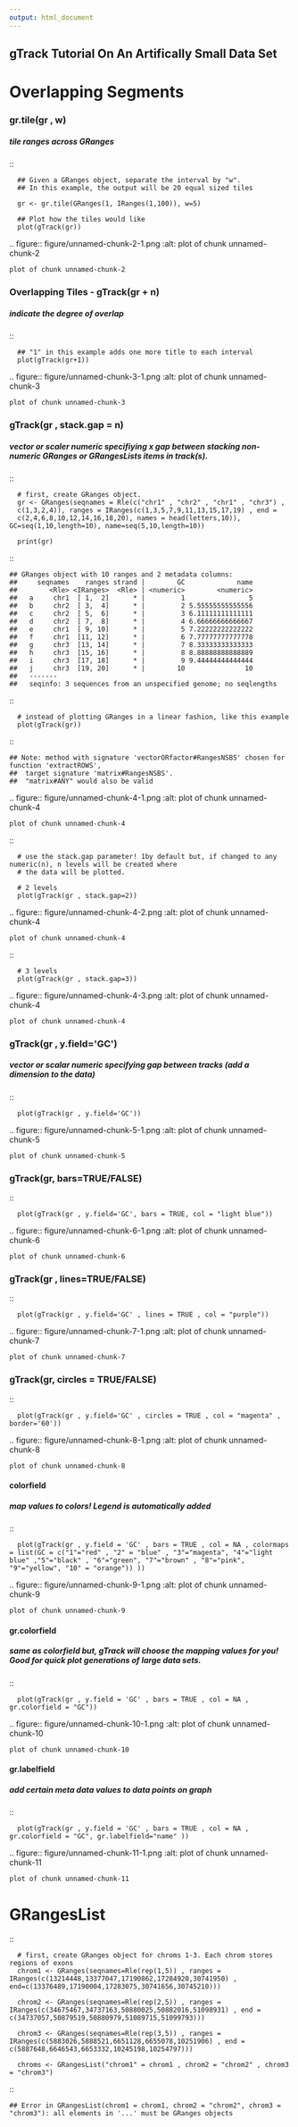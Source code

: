 ```yaml
---
output: html_document
---
```

## gTrack Tutorial On An Artifically Small Data Set 



# Overlapping Segments 
### gr.tile(gr , w)
##### tile ranges across GRanges 
  


::

      ## Given a GRanges object, separate the interval by "w". 
      ## In this example, the output will be 20 equal sized tiles
    
      gr <- gr.tile(GRanges(1, IRanges(1,100)), w=5)
        
      ## Plot how the tiles would like 
      plot(gTrack(gr))


.. figure:: figure/unnamed-chunk-2-1.png
    :alt: plot of chunk unnamed-chunk-2

    plot of chunk unnamed-chunk-2

### Overlapping Tiles - gTrack(gr + n)
##### indicate the degree of overlap


::

      ## "1" in this example adds one more title to each interval 
      plot(gTrack(gr+1))


.. figure:: figure/unnamed-chunk-3-1.png
    :alt: plot of chunk unnamed-chunk-3

    plot of chunk unnamed-chunk-3

### gTrack(gr , stack.gap = n) 
##### vector or scaler numeric specifiying x gap between stacking non-numeric GRanges or GRangesLists items in track(s). 


::

      # first, create GRanges object.
      gr <- GRanges(seqnames = Rle(c("chr1" , "chr2" , "chr1" , "chr3") ,
      c(1,3,2,4)), ranges = IRanges(c(1,3,5,7,9,11,13,15,17,19) , end =
      c(2,4,6,8,10,12,14,16,18,20), names = head(letters,10)), GC=seq(1,10,length=10), name=seq(5,10,length=10))
    
      print(gr)



::

    ## GRanges object with 10 ranges and 2 metadata columns:
    ##     seqnames    ranges strand |        GC             name
    ##        <Rle> <IRanges>  <Rle> | <numeric>        <numeric>
    ##   a     chr1  [ 1,  2]      * |         1                5
    ##   b     chr2  [ 3,  4]      * |         2 5.55555555555556
    ##   c     chr2  [ 5,  6]      * |         3 6.11111111111111
    ##   d     chr2  [ 7,  8]      * |         4 6.66666666666667
    ##   e     chr1  [ 9, 10]      * |         5 7.22222222222222
    ##   f     chr1  [11, 12]      * |         6 7.77777777777778
    ##   g     chr3  [13, 14]      * |         7 8.33333333333333
    ##   h     chr3  [15, 16]      * |         8 8.88888888888889
    ##   i     chr3  [17, 18]      * |         9 9.44444444444444
    ##   j     chr3  [19, 20]      * |        10               10
    ##   -------
    ##   seqinfo: 3 sequences from an unspecified genome; no seqlengths



::

      # instead of plotting GRanges in a linear fashion, like this example 
      plot(gTrack(gr))



::

    ## Note: method with signature 'vectorORfactor#RangesNSBS' chosen for function 'extractROWS',
    ##  target signature 'matrix#RangesNSBS'.
    ##  "matrix#ANY" would also be valid


.. figure:: figure/unnamed-chunk-4-1.png
    :alt: plot of chunk unnamed-chunk-4

    plot of chunk unnamed-chunk-4

::

      # use the stack.gap parameter! 1by default but, if changed to any numeric(n), n levels will be created where 
      # the data will be plotted. 
      
      # 2 levels 
      plot(gTrack(gr , stack.gap=2))


.. figure:: figure/unnamed-chunk-4-2.png
    :alt: plot of chunk unnamed-chunk-4

    plot of chunk unnamed-chunk-4

::

      # 3 levels
      plot(gTrack(gr , stack.gap=3))


.. figure:: figure/unnamed-chunk-4-3.png
    :alt: plot of chunk unnamed-chunk-4

    plot of chunk unnamed-chunk-4
  
### gTrack(gr , y.field='GC')
##### vector or scalar numeric specifying gap between tracks (add a dimension to the data) 


::

      plot(gTrack(gr , y.field='GC'))


.. figure:: figure/unnamed-chunk-5-1.png
    :alt: plot of chunk unnamed-chunk-5

    plot of chunk unnamed-chunk-5

### gTrack(gr, bars=TRUE/FALSE)


::

      plot(gTrack(gr , y.field='GC', bars = TRUE, col = "light blue"))


.. figure:: figure/unnamed-chunk-6-1.png
    :alt: plot of chunk unnamed-chunk-6

    plot of chunk unnamed-chunk-6

### gTrack(gr , lines=TRUE/FALSE)


::

      plot(gTrack(gr , y.field='GC' , lines = TRUE , col = "purple"))


.. figure:: figure/unnamed-chunk-7-1.png
    :alt: plot of chunk unnamed-chunk-7

    plot of chunk unnamed-chunk-7

### gTrack(gr, circles = TRUE/FALSE)


::

      plot(gTrack(gr , y.field='GC' , circles = TRUE , col = "magenta" , border='60'))


.. figure:: figure/unnamed-chunk-8-1.png
    :alt: plot of chunk unnamed-chunk-8

    plot of chunk unnamed-chunk-8
 
#### colorfield 
##### map values to colors! Legend is automatically added 


::

      plot(gTrack(gr , y.field = 'GC' , bars = TRUE , col = NA , colormaps = list(GC = c("1"="red" , "2" = "blue" , "3"="magenta", "4"="light blue" ,"5"="black" , "6"="green", "7"="brown" , "8"="pink", "9"="yellow", "10" = "orange")) ))


.. figure:: figure/unnamed-chunk-9-1.png
    :alt: plot of chunk unnamed-chunk-9

    plot of chunk unnamed-chunk-9

#### gr.colorfield 
##### same as colorfield but, gTrack will choose the mapping values for you! Good for quick plot generations of large data sets. 


::

      plot(gTrack(gr , y.field = 'GC' , bars = TRUE , col = NA , gr.colorfield = "GC"))


.. figure:: figure/unnamed-chunk-10-1.png
    :alt: plot of chunk unnamed-chunk-10

    plot of chunk unnamed-chunk-10


#### gr.labelfield 
##### add certain meta data values to data points on graph 


::

      plot(gTrack(gr , y.field = 'GC' , bars = TRUE , col = NA , gr.colorfield = "GC", gr.labelfield="name" ))


.. figure:: figure/unnamed-chunk-11-1.png
    :alt: plot of chunk unnamed-chunk-11

    plot of chunk unnamed-chunk-11

# GRangesList



::

      # first, create GRanges object for chroms 1-3. Each chrom stores regions of exons
      chrom1 <- GRanges(seqnames=Rle(rep(1,5)) , ranges = IRanges(c(13214448,13377047,17190862,17284920,30741950) , end=c(13376489,17190004,17283075,30741656,30745210)))
    
      chrom2 <- GRanges(seqnames=Rle(rep(2,5)) , ranges = IRanges(c(34675467,34737163,50880025,50882016,51098931) , end = c(34737057,50879519,50880979,51089715,51099793)))
      
      chrom3 <- GRanges(seqnames=Rle(rep(3,5)) , ranges = IRanges(c(5883026,5888521,6651128,6655078,10251906) , end = c(5887648,6646543,6653332,10245198,10254797)))
      
      chroms <- GRangesList("chrom1" = chrom1 , chrom2 = "chrom2" , chrom3 = "chrom3")



::

    ## Error in GRangesList(chrom1 = chrom1, chrom2 = "chrom2", chrom3 = "chrom3"): all elements in '...' must be GRanges objects



